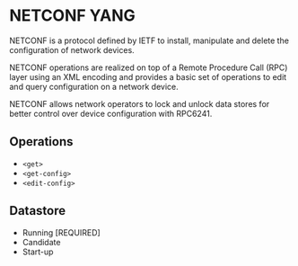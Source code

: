 # NETCONF YANG

NETCONF is a protocol defined by IETF to install, manipulate and delete the configuration of network devices.

NETCONF operations are realized on top of a Remote Procedure Call (RPC) layer using an XML encoding and provides a basic set of operations to edit and query configuration on a network device.

NETCONF allows network operators to lock and unlock data stores for better control over device configuration with RPC6241.

## Operations

- `<get>`
- `<get-config>`
- `<edit-config>`

## Datastore

- Running [REQUIRED]
- Candidate
- Start-up
